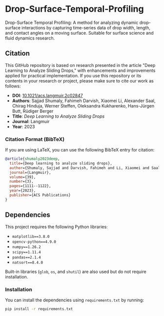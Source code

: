 # Drop-Surface-Temporal-Profiling
Drop-Surface Temporal Profiling: A method for analyzing dynamic drop-surface interactions by capturing time-series data of drop width, length, and contact angles on a moving surface. Suitable for surface science and fluid dynamics research.



## Citation

This GitHub repository is based on research presented in the article "Deep Learning to Analyze Sliding Drops," with enhancements and improvements applied for practical implementation. If you use this repository or its contents in your research or project, please make sure to cite our work as follows:

- **DOI**: [10.1021/acs.langmuir.2c02847](https://doi.org/10.1021/acs.langmuir.2c02847)  
- **Authors**: Sajjad Shumaly, Fahimeh Darvish, Xiaomei Li, Alexander Saal, Chirag Hinduja, Werner Steffen, Oleksandra Kukharenko, Hans-Jürgen Butt, Rüdiger Berger  
- **Title**: *Deep Learning to Analyze Sliding Drops*  
- **Journal**: Langmuir  
- **Year**: 2023

### Citation Format (BibTeX)
If you are using LaTeX, you can use the following BibTeX entry for citation:

```bibtex
@article{shumaly2023deep,
  title={Deep learning to analyze sliding drops},
  author={Shumaly, Sajjad and Darvish, Fahimeh and Li, Xiaomei and Saal, Alexander and Hinduja, Chirag and Steffen, Werner and Kukharenko, Oleksandra and Butt, Hans-Jürgen and Berger, Rüdiger},
  journal={Langmuir},
  volume={39},
  number={3},
  pages={1111--1122},
  year={2023},
  publisher={ACS Publications}
}
```




## Dependencies

This project requires the following Python libraries:

- `matplotlib==3.8.0`
- `opencv-python==4.9.0`
- `numpy==1.26.2`
- `scipy==1.11.4`
- `pandas==2.1.4`
- `natsort==8.4.0`

Built-in libraries (`glob`, `os`, and `shutil`) are also used but do not require installation.

### Installation

You can install the dependencies using `requirements.txt` by running:

```bash
pip install -r requirements.txt
